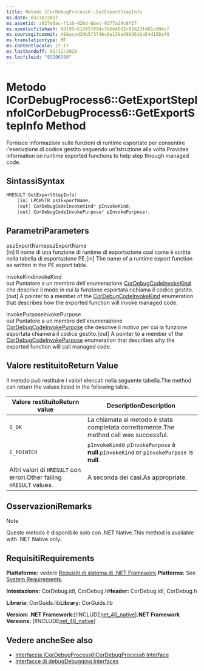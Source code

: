 ```yaml
---
title: Metodo ICorDebugProcess6::GetExportStepInfo
ms.date: 03/30/2017
ms.assetid: a927e0ac-f110-426d-bbec-9377a29c8f17
ms.openlocfilehash: 9d195c61d95f084c7b6b40d2c81623fd81cd94cf
ms.sourcegitcommit: 488aced39b5f374bc0a139a4993616a54d15baf0
ms.translationtype: MT
ms.contentlocale: it-IT
ms.lasthandoff: 05/12/2020
ms.locfileid: "83206350"
---
```

# <a name="icordebugprocess6getexportstepinfo-method"></a><span data-ttu-id="badc2-102">Metodo ICorDebugProcess6::GetExportStepInfo</span><span class="sxs-lookup"><span data-stu-id="badc2-102">ICorDebugProcess6::GetExportStepInfo Method</span></span>
<span data-ttu-id="badc2-103">Fornisce informazioni sulle funzioni di runtime esportate per consentire l'esecuzione di codice gestito seguendo un'istruzione alla volta.</span><span class="sxs-lookup"><span data-stu-id="badc2-103">Provides information on runtime exported functions to help step through managed code.</span></span>  
  
## <a name="syntax"></a><span data-ttu-id="badc2-104">Sintassi</span><span class="sxs-lookup"><span data-stu-id="badc2-104">Syntax</span></span>  
  
```cpp  
HRESULT GetExportStepInfo(  
    [in] LPCWSTR pszExportName,
    [out] CorDebugCodeInvokeKind* pInvokeKind,
    [out] CorDebugCodeInvokePurpose* pInvokePurpose);  
```  
  
## <a name="parameters"></a><span data-ttu-id="badc2-105">Parametri</span><span class="sxs-lookup"><span data-stu-id="badc2-105">Parameters</span></span>  
 <span data-ttu-id="badc2-106">pszExportName</span><span class="sxs-lookup"><span data-stu-id="badc2-106">pszExportName</span></span>  
 <span data-ttu-id="badc2-107">[in] Il nome di una funzione di runtime di esportazione così come è scritta nella tabella di esportazione PE.</span><span class="sxs-lookup"><span data-stu-id="badc2-107">[in] The name of a runtime export function as written in the PE export table.</span></span>  
  
 <span data-ttu-id="badc2-108">invokeKind</span><span class="sxs-lookup"><span data-stu-id="badc2-108">invokeKind</span></span>  
 <span data-ttu-id="badc2-109">out Puntatore a un membro dell'enumerazione [CorDebugCodeInvokeKind](cordebugcodeinvokekind-enumeration.md) che descrive il modo in cui la funzione esportata richiama il codice gestito.</span><span class="sxs-lookup"><span data-stu-id="badc2-109">[out] A pointer to a member of the [CorDebugCodeInvokeKind](cordebugcodeinvokekind-enumeration.md) enumeration that describes how the exported function will invoke managed code.</span></span>  
  
 <span data-ttu-id="badc2-110">invokePurpose</span><span class="sxs-lookup"><span data-stu-id="badc2-110">invokePurpose</span></span>  
 <span data-ttu-id="badc2-111">out Puntatore a un membro dell'enumerazione [CorDebugCodeInvokePurpose](cordebugcodeinvokepurpose-enumeration.md) che descrive il motivo per cui la funzione esportata chiamerà il codice gestito.</span><span class="sxs-lookup"><span data-stu-id="badc2-111">[out] A pointer to a member of the [CorDebugCodeInvokePurpose](cordebugcodeinvokepurpose-enumeration.md) enumeration that describes why the exported function will call managed code.</span></span>  
  
## <a name="return-value"></a><span data-ttu-id="badc2-112">Valore restituito</span><span class="sxs-lookup"><span data-stu-id="badc2-112">Return Value</span></span>  
 <span data-ttu-id="badc2-113">Il metodo può restituire i valori elencati nella seguente tabella.</span><span class="sxs-lookup"><span data-stu-id="badc2-113">The method can return the values listed in the following table.</span></span>  
  
|<span data-ttu-id="badc2-114">Valore restituito</span><span class="sxs-lookup"><span data-stu-id="badc2-114">Return value</span></span>|<span data-ttu-id="badc2-115">Description</span><span class="sxs-lookup"><span data-stu-id="badc2-115">Description</span></span>|  
|------------------|-----------------|  
|`S_OK`|<span data-ttu-id="badc2-116">La chiamata al metodo è stata completata correttamente.</span><span class="sxs-lookup"><span data-stu-id="badc2-116">The method call was successful.</span></span>|  
|`E_POINTER`|<span data-ttu-id="badc2-117">`pInvokeKind`o `pInvokePurpose` è **null**.</span><span class="sxs-lookup"><span data-stu-id="badc2-117">`pInvokeKind` or `pInvokePurpose` is **null**.</span></span>|  
|<span data-ttu-id="badc2-118">Altri valori di `HRESULT` con errori.</span><span class="sxs-lookup"><span data-stu-id="badc2-118">Other failing `HRESULT` values.</span></span>|<span data-ttu-id="badc2-119">A seconda dei casi.</span><span class="sxs-lookup"><span data-stu-id="badc2-119">As appropriate.</span></span>|  
  
## <a name="remarks"></a><span data-ttu-id="badc2-120">Osservazioni</span><span class="sxs-lookup"><span data-stu-id="badc2-120">Remarks</span></span>  
  
> [!NOTE]
> <span data-ttu-id="badc2-121">Questo metodo è disponibile solo con .NET Native.</span><span class="sxs-lookup"><span data-stu-id="badc2-121">This method is available with .NET Native only.</span></span>  
  
## <a name="requirements"></a><span data-ttu-id="badc2-122">Requisiti</span><span class="sxs-lookup"><span data-stu-id="badc2-122">Requirements</span></span>  
 <span data-ttu-id="badc2-123">**Piattaforme:** vedere [Requisiti di sistema di .NET Framework](../../get-started/system-requirements.md).</span><span class="sxs-lookup"><span data-stu-id="badc2-123">**Platforms:** See [System Requirements](../../get-started/system-requirements.md).</span></span>  
  
 <span data-ttu-id="badc2-124">**Intestazione:** CorDebug.idl, CorDebug.h</span><span class="sxs-lookup"><span data-stu-id="badc2-124">**Header:** CorDebug.idl, CorDebug.h</span></span>  
  
 <span data-ttu-id="badc2-125">**Libreria:** CorGuids.lib</span><span class="sxs-lookup"><span data-stu-id="badc2-125">**Library:** CorGuids.lib</span></span>  
  
 <span data-ttu-id="badc2-126">**Versioni .NET Framework:**[!INCLUDE[net_46_native](../../../../includes/net-46-native-md.md)]</span><span class="sxs-lookup"><span data-stu-id="badc2-126">**.NET Framework Versions:** [!INCLUDE[net_46_native](../../../../includes/net-46-native-md.md)]</span></span>  
  
## <a name="see-also"></a><span data-ttu-id="badc2-127">Vedere anche</span><span class="sxs-lookup"><span data-stu-id="badc2-127">See also</span></span>

- [<span data-ttu-id="badc2-128">Interfaccia ICorDebugProcess6</span><span class="sxs-lookup"><span data-stu-id="badc2-128">ICorDebugProcess6 Interface</span></span>](icordebugprocess6-interface.md)
- [<span data-ttu-id="badc2-129">Interfacce di debug</span><span class="sxs-lookup"><span data-stu-id="badc2-129">Debugging Interfaces</span></span>](debugging-interfaces.md)
